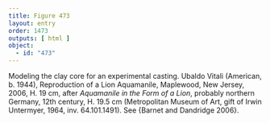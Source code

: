 ```yaml
---
title: Figure 473
layout: entry
order: 1473
outputs: [ html ]
object:
  - id: "473"
---
```


Modeling the clay core for an experimental casting. Ubaldo Vitali (American, b. 1944), Reproduction of a Lion Aquamanile, Maplewood, New Jersey, 2006, H. 19 cm, after *Aquamanile in the Form of a Lion*, probably northern Germany, 12th century, H. 19.5 cm (Metropolitan Museum of Art, gift of Irwin Untermyer, 1964, inv. 64.101.1491). See {Barnet and Dandridge 2006}.
